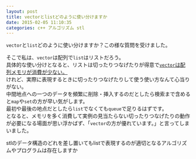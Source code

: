 ```yaml
---
layout: post
title: vectorとlistどのように使い分けますか
date: 2015-02-05 11:10:35
categories: c++ アルゴリズム stl
---
```

<!-- {% raw %} -->
<p><code>vector</code>と<code>list</code>どのように使い分けますか？この様な質問を受けました。</p>

<p>そこで私は、<code>vector</code>は配列で<code>list</code>はリストだろう。<br>
具体的な使い分けとなると、リストは切ったりつなげたりが得意で<a href="http://d.hatena.ne.jp/ponkotuy/20111216/1324027752"><code>vector</code>は配列メモリが消費が少ない。</a><br>
けれど、実際に表現するときに切ったりつなげたりして使う使い方なんて心当りがない。<br>
中間地点への一つのデータを頻繁に削除・挿入するのだとしたら検索まで含めると<code>map</code>や<code>set</code>の方が早い気がします。<br>
最初や最後の地点だとしたら<code>list</code>でなくても<code>queue</code>で足りるはずです。<br>
となると、メモリを多く消費して実例の見当たらない切ったりつなげたりの動作が必要になる場面が思い浮かばず、「<code>vector</code>の方が優れています。」と言ってしまいました。</p>

<p>stlのデータ構造のどれを差し置いてもlistで表現するのが適切となるアルゴリズムやプログラムは存在しますか</p>
<!-- {% endraw %} -->
